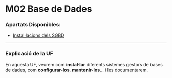 # M02 Base de Dades

### Apartats Disponibles:
- [Instal·lacions dels SGBD](Ac1-Instal·lacions-SGBD/)


<hr>

### Explicació de la UF
En aquesta UF, veurem com **instal·lar** diferents sistemes gestors de bases de dades, com **configurar-los**, **mantenir-los**... i les documentarem.
